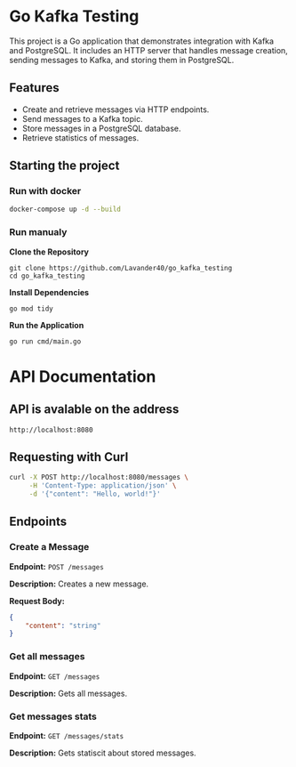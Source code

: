 # Go Kafka Testing

This project is a Go application that demonstrates integration with Kafka and PostgreSQL. It includes an HTTP server that handles message creation, sending messages to Kafka, and storing them in PostgreSQL.

## Features

- Create and retrieve messages via HTTP endpoints.
- Send messages to a Kafka topic.
- Store messages in a PostgreSQL database.
- Retrieve statistics of messages.

## Starting the project

### Run with docker

```sh
docker-compose up -d --build
```

### Run manualy

**Clone the Repository**

    git clone https://github.com/Lavander40/go_kafka_testing
    cd go_kafka_testing

**Install Dependencies**

    go mod tidy

**Run the Application**

    go run cmd/main.go

# API Documentation

## API is avalable on the address

```url
http://localhost:8080
```

## Requesting with Curl 
```sh
curl -X POST http://localhost:8080/messages \
     -H 'Content-Type: application/json' \
     -d '{"content": "Hello, world!"}'
```

## Endpoints

### Create a Message

**Endpoint:** `POST /messages`

**Description:** Creates a new message.

**Request Body:**
```json
{
    "content": "string"
}
```
### Get all messages

**Endpoint:** `GET /messages`

**Description:** Gets all messages.

### Get messages stats

**Endpoint:** `GET /messages/stats`

**Description:** Gets statiscit about stored messages.